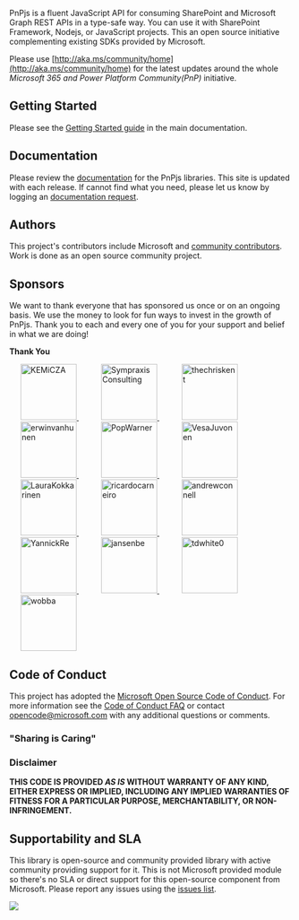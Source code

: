 PnPjs is a fluent JavaScript API for consuming SharePoint and Microsoft Graph REST APIs in a type-safe way. You can use it with SharePoint Framework, Nodejs, or JavaScript projects. This an open source initiative complementing existing SDKs provided by Microsoft.

Please use [http://aka.ms/community/home](http://aka.ms/community/home) for the latest updates around the whole *Microsoft 365 and Power Platform Community(PnP)* initiative.

## Getting Started

Please see the [Getting Started guide](https://pnp.github.io/pnpjs/getting-started/) in the main documentation.

## Documentation

Please review the [documentation](https://pnp.github.io/pnpjs/) for the PnPjs libraries. This
site is updated with each release. If cannot find what you need, please let us know by logging an [documentation request](https://github.com/pnp/pnpjs/issues).

## Authors
This project's contributors include Microsoft and [community contributors](AUTHORS). Work is done as an open source community project.

## Sponsors

We want to thank everyone that has sponsored us once or on an ongoing basis. We use the money to look for fun ways to invest in the growth of PnPjs. Thank you to each and every one of you for your support and belief in what we are doing!

**Thank You**

<a href="https://github.com/KEMiCZA" style="margin:20px" title="KEMiCZA">
    <img src="https://avatars0.githubusercontent.com/u/3862716?v=4" alt="KEMiCZA" width="100" height="100" />
</a><a href="https://github.com/Sympraxis-Consulting" style="margin:20px" title="Sympraxis Consulting">
    <img src="https://avatars3.githubusercontent.com/u/19271832?v=4" alt="Sympraxis Consulting" width="100" height="100" />
</a><a href="https://github.com/thechriskent" style="margin:20px" title="thechriskent">
    <img src="https://avatars0.githubusercontent.com/u/8364109?v=4" alt="thechriskent" width="100" height="100" />
</a><a href="https://github.com/erwinvanhunen" style="margin:20px" title="erwinvanhunen">
    <img src="https://avatars0.githubusercontent.com/u/7666381?v=4" alt="erwinvanhunen" width="100" height="100" />
</a><a href="https://github.com/PopWarner" style="margin:20px" title="PopWarner">
    <img src="https://avatars0.githubusercontent.com/u/10676147?v=4" alt="PopWarner" width="100" height="100" />
</a><a href="https://github.com/VesaJuvonen" style="margin:20px" title="VesaJuvonen">
    <img src="https://avatars0.githubusercontent.com/u/7446437?v=4" alt="VesaJuvonen" width="100" height="100" />
</a><a href="https://github.com/LauraKokkarinen" style="margin:20px" title="LauraKokkarinen">
    <img src="https://avatars0.githubusercontent.com/u/41330990?v=4" alt="LauraKokkarinen" width="100" height="100" />
</a><a href="https://github.com/ricardocarneiro" style="margin:20px" title="ricardocarneiro">
    <img src="https://avatars0.githubusercontent.com/u/4666947?v=4" alt="ricardocarneiro" width="100" height="100" />
</a><a href="https://github.com/andrewconnell" style="margin:20px" title="andrewconnell">
    <img src="https://avatars0.githubusercontent.com/u/2068657?v=4" alt="andrewconnell" width="100" height="100" />
</a><a href="https://github.com/YannickRe" style="margin:20px" title="YannickRe">
    <img src="https://avatars0.githubusercontent.com/u/9973962?v=4" alt="YannickRe" width="100" height="100" />
</a><a href="https://github.com/jansenbe" style="margin:20px" title="jansenbe">
    <img src="https://avatars0.githubusercontent.com/u/7451219?v=4" alt="jansenbe" width="100" height="100" />
</a><a href="https://github.com/tdwhite0" style="margin:20px" title="tdwhite0">
    <img src="https://avatars0.githubusercontent.com/u/2566323?v=4" alt="tdwhite0" width="100" height="100" />
</a><a href="https://github.com/wobba" style="margin:20px" title="wobba">
    <img src="https://avatars0.githubusercontent.com/u/51104?v=4" alt="wobba" width="100" height="100" />
</a>


## Code of Conduct
This project has adopted the [Microsoft Open Source Code of Conduct](https://opensource.microsoft.com/codeofconduct/). For more information see the [Code of Conduct FAQ](https://opensource.microsoft.com/codeofconduct/faq/) or contact [opencode@microsoft.com](mailto:opencode@microsoft.com) with any additional questions or comments.

### "Sharing is Caring"

### Disclaimer
**THIS CODE IS PROVIDED *AS IS* WITHOUT WARRANTY OF ANY KIND, EITHER EXPRESS OR IMPLIED, INCLUDING ANY IMPLIED WARRANTIES OF FITNESS FOR A PARTICULAR PURPOSE, MERCHANTABILITY, OR NON-INFRINGEMENT.**

## Supportability and SLA

This library is open-source and community provided library with active community providing support for it. This is not Microsoft provided module so there's no SLA or direct support for this open-source component from Microsoft. Please report any issues using the [issues list](https://github.com/pnp/pnpjs/issues).

![](https://telemetry.sharepointpnp.com/@pnp/pnpjs/readme)
